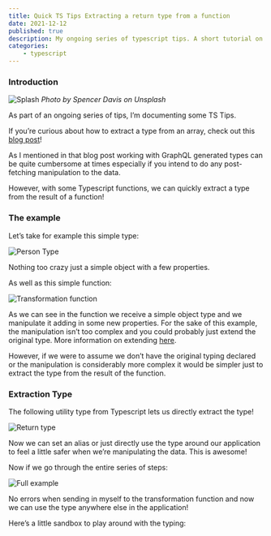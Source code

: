 ```yaml
---
title: Quick TS Tips Extracting a return type from a function
date: 2021-12-12
published: true
description: My ongoing series of typescript tips. A short tutorial on how to extract the return type from a function into its own type, useful for post-manipulated data.
categories:
    - typescript
---
```


### Introduction

![Splash](https://cdn.hashnode.com/res/hashnode/image/upload/v1639313427202/iiID9_Z1T.jpeg)
_Photo by Spencer Davis on Unsplash_

As part of an ongoing series of tips, I’m documenting some TS Tips.

If you’re curious about how to extract a type from an array, check out this [blog post](https://relatablecode.com/quick-ts-tips-extracting-a-type-from-an-array/)!

As I mentioned in that blog post working with GraphQL generated types can be quite cumbersome at times especially if you intend to do any post-fetching manipulation to the data.

However, with some Typescript functions, we can quickly extract a type from the result of a function!

### The example

Let’s take for example this simple type:

![Person Type](https://cdn.hashnode.com/res/hashnode/image/upload/v1639313429031/q5wXYAlb3.png)

Nothing too crazy just a simple object with a few properties.

As well as this simple function:

![Transformation function](https://cdn.hashnode.com/res/hashnode/image/upload/v1639313430507/nf_xxnf93.png)

As we can see in the function we receive a simple object type and we manipulate it adding in some new properties. For the sake of this example, the manipulation isn’t too complex and you could probably just extend the original type. More information on extending [here](https://www.typescriptlang.org/docs/handbook/interfaces.html#extending-interfaces).

However, if we were to assume we don’t have the original typing declared or the manipulation is considerably more complex it would be simpler just to extract the type from the result of the function.

### Extraction Type

The following utility type from Typescript lets us directly extract the type!

![Return type](https://cdn.hashnode.com/res/hashnode/image/upload/v1639313431911/pi_V9ImCU.png)

Now we can set an alias or just directly use the type around our application to feel a little safer when we’re manipulating the data. This is awesome!

Now if we go through the entire series of steps:

![Full example](https://cdn.hashnode.com/res/hashnode/image/upload/v1639313433346/ZxQwiHvZI.png)

No errors when sending in myself to the transformation function and now we can use the type anywhere else in the application!

Here’s a little sandbox to play around with the typing:
